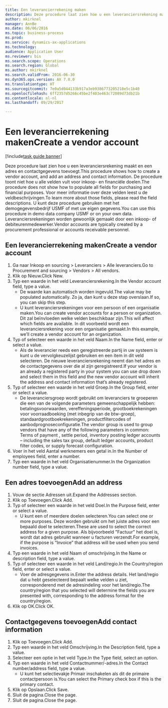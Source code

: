 ```yaml
--- 
title: Een leverancierrekening maken
description: Deze procedure laat zien hoe u een leveranciersrekening maakt en een adres en contactgegevens toevoegt.
author: mkirknel
manager: AnnBe
ms.date: 06/06/2016
ms.topic: business-process
ms.prod: 
ms.service: dynamics-ax-applications
ms.technology: 
audience: Application User
ms.reviewer: bis
ms.search.scope: Operations
ms.search.region: Global
ms.author: mkirknel
ms.search.validFrom: 2016-06-30
ms.dyn365.ops.version: AX 7.0.0
ms.translationtype: HT
ms.sourcegitcommit: 7e0a5d044133b917a3eb9386773205218e5c1b40
ms.openlocfilehash: 6ff2357d5266c45be2f403e463c72089d73db21b
ms.contentlocale: nl-nl
ms.lasthandoff: 09/29/2017

---
```

# <a name="create-a-vendor-account"></a><span data-ttu-id="d79ed-103">Een leverancierrekening maken</span><span class="sxs-lookup"><span data-stu-id="d79ed-103">Create a vendor account</span></span>

[!include[task guide banner](../../includes/task-guide-banner.md)]

<span data-ttu-id="d79ed-104">Deze procedure laat zien hoe u een leveranciersrekening maakt en een adres en contactgegevens toevoegt.</span><span class="sxs-lookup"><span data-stu-id="d79ed-104">This procedure shows how to create a vendor account, and add an address and contact information.</span></span> <span data-ttu-id="d79ed-105">De procedure toont niet hoe u alle velden vult voor inkoop- en financiële doelen.</span><span class="sxs-lookup"><span data-stu-id="d79ed-105">The procedure does not show how to populate all fields for purchasing and financial purposes.</span></span> <span data-ttu-id="d79ed-106">Voor meer informatie over deze velden leest u de veldbeschrijvingen.</span><span class="sxs-lookup"><span data-stu-id="d79ed-106">To learn more about those fields, please read the field descriptions.</span></span> <span data-ttu-id="d79ed-107">U kunt deze procedure gebruiken met het demogegevensbedrijf USMF of met uw eigen gegevens.</span><span class="sxs-lookup"><span data-stu-id="d79ed-107">You can use this procedure in demo data company USMF or on your own data.</span></span> <span data-ttu-id="d79ed-108">Leveranciersrekeningen worden gewoonlijk gemaakt door een inkoop- of debiteurenmedewerker.</span><span class="sxs-lookup"><span data-stu-id="d79ed-108">Vendor accounts are typically created by a procurement professional or accounts receivable personnel.</span></span>


## <a name="create-a-vendor-account"></a><span data-ttu-id="d79ed-109">Een leverancierrekening maken</span><span class="sxs-lookup"><span data-stu-id="d79ed-109">Create a vendor account</span></span>
1. <span data-ttu-id="d79ed-110">Ga naar Inkoop en sourcing > Leveranciers > Alle leveranciers.</span><span class="sxs-lookup"><span data-stu-id="d79ed-110">Go to Procurement and sourcing > Vendors > All vendors.</span></span>
2. <span data-ttu-id="d79ed-111">Klik op Nieuw.</span><span class="sxs-lookup"><span data-stu-id="d79ed-111">Click New.</span></span>
3. <span data-ttu-id="d79ed-112">Typ een waarde in het veld Leveranciersrekening.</span><span class="sxs-lookup"><span data-stu-id="d79ed-112">In the Vendor account field, type a value.</span></span>
    * <span data-ttu-id="d79ed-113">De waarde kan automatisch worden ingevuld.</span><span class="sxs-lookup"><span data-stu-id="d79ed-113">The value may be populated automatically.</span></span> <span data-ttu-id="d79ed-114">Zo ja, dan kunt u deze stap overslaan.</span><span class="sxs-lookup"><span data-stu-id="d79ed-114">If so, you can skip this step.</span></span>  
    * <span data-ttu-id="d79ed-115">U kunt leveranciersrekeningen voor een persoon of een organisatie maken.</span><span class="sxs-lookup"><span data-stu-id="d79ed-115">You can create vendor accounts for a person or organization.</span></span> <span data-ttu-id="d79ed-116">Dit zal beïnvloeden welke velden beschikbaar zijn.</span><span class="sxs-lookup"><span data-stu-id="d79ed-116">This will affect which fields are available.</span></span> <span data-ttu-id="d79ed-117">In dit voorbeeld wordt een leveranciersrekening voor een organisatie gemaakt.</span><span class="sxs-lookup"><span data-stu-id="d79ed-117">In this example, we’ll create a vendor account for an organization.</span></span>   
4. <span data-ttu-id="d79ed-118">Typ of selecteer een waarde in het veld Naam.</span><span class="sxs-lookup"><span data-stu-id="d79ed-118">In the Name field, enter or select a value.</span></span>
    * <span data-ttu-id="d79ed-119">Als de leverancier reeds een geregistreerde partij in uw systeem is kunt u de vervolgkeuzelijst gebruiken en een item in dit veld selecteren. De nieuwe leveranciersrekening neemt dan het adres en de contactgegevens over die al zijn geregistreerd.</span><span class="sxs-lookup"><span data-stu-id="d79ed-119">If your vendor is an already a registered party in your system you can use drop down and select them in this field and the new vendor account will inherit the address and contact information that’s already registered.</span></span>  
5. <span data-ttu-id="d79ed-120">Typ of selecteer een waarde in het veld Groep.</span><span class="sxs-lookup"><span data-stu-id="d79ed-120">In the Group field, enter or select a value.</span></span>
    * <span data-ttu-id="d79ed-121">De leveranciersgroep wordt gebruikt om leveranciers te groeperen die een van de volgende parameters gemeenschappelijk hebben: betalingsvoorwaarden, vereffeningsperiode, grootboekrekeningen voor voorraadboeking (met inbegrip van de btw-groep), standaardgrootboekrekeningen, productfiltercodes of aanbodprognoseconfiguratie.</span><span class="sxs-lookup"><span data-stu-id="d79ed-121">The vendor group is used to group vendors that have any of the following parameters in common: Terms of payment , settle period,  inventory posting ledger accounts – including the sales tax group, default ledger accounts, product filter codes, or supply forecast configuration.</span></span>  
6. <span data-ttu-id="d79ed-122">Voer in het veld Aantal werknemers een getal in.</span><span class="sxs-lookup"><span data-stu-id="d79ed-122">In the Number of employees field, enter a number.</span></span>
7. <span data-ttu-id="d79ed-123">Typ een waarde in het veld Organisatienummer.</span><span class="sxs-lookup"><span data-stu-id="d79ed-123">In the Organization number field, type a value.</span></span>

## <a name="add-an-address"></a><span data-ttu-id="d79ed-124">Een adres toevoegen</span><span class="sxs-lookup"><span data-stu-id="d79ed-124">Add an address</span></span>
1. <span data-ttu-id="d79ed-125">Vouw de sectie Adressen uit.</span><span class="sxs-lookup"><span data-stu-id="d79ed-125">Expand the Addresses section.</span></span>
2. <span data-ttu-id="d79ed-126">Klik op Toevoegen.</span><span class="sxs-lookup"><span data-stu-id="d79ed-126">Click Add.</span></span>
3. <span data-ttu-id="d79ed-127">Typ of selecteer een waarde in het veld Doel.</span><span class="sxs-lookup"><span data-stu-id="d79ed-127">In the Purpose field, enter or select a value.</span></span>
    * <span data-ttu-id="d79ed-128">U kunt een of meerdere doelen selecteren.</span><span class="sxs-lookup"><span data-stu-id="d79ed-128">You can select one or more purposes.</span></span> <span data-ttu-id="d79ed-129">Deze worden gebruikt om het juiste adres voor een bepaald doel te selecteren.</span><span class="sxs-lookup"><span data-stu-id="d79ed-129">These are used to select the correct address for a given purpose.</span></span> <span data-ttu-id="d79ed-130">Als bijvoorbeeld "Factuur" het doel is, wordt dat adres gebruikt wanneer u facturen verzendt.</span><span class="sxs-lookup"><span data-stu-id="d79ed-130">For example, if the purpose is “Invoice” that address will be used when you send invoices.</span></span>  
4. <span data-ttu-id="d79ed-131">Typ een waarde in het veld Naam of omschrijving.</span><span class="sxs-lookup"><span data-stu-id="d79ed-131">In the Name or description field, type a value.</span></span>
5. <span data-ttu-id="d79ed-132">Typ of selecteer een waarde in het veld Land/regio.</span><span class="sxs-lookup"><span data-stu-id="d79ed-132">In the Country/region field, enter or select a value.</span></span>
    * <span data-ttu-id="d79ed-133">Voer de adresgegevens in.</span><span class="sxs-lookup"><span data-stu-id="d79ed-133">Enter the address details.</span></span> <span data-ttu-id="d79ed-134">Het land/regio dat u hebt geselecteerd bepaalt welke velden u ziet, corresponderend met de adresindeling voor het land/regio.</span><span class="sxs-lookup"><span data-stu-id="d79ed-134">The country/region that you selected will determine the fields you are presented with, corresponding to the address format for the country/region.</span></span>   
6. <span data-ttu-id="d79ed-135">Klik op OK.</span><span class="sxs-lookup"><span data-stu-id="d79ed-135">Click OK.</span></span>

## <a name="add-contact-information"></a><span data-ttu-id="d79ed-136">Contactgegevens toevoegen</span><span class="sxs-lookup"><span data-stu-id="d79ed-136">Add contact information</span></span>
1. <span data-ttu-id="d79ed-137">Klik op Toevoegen.</span><span class="sxs-lookup"><span data-stu-id="d79ed-137">Click Add.</span></span>
2. <span data-ttu-id="d79ed-138">Typ een waarde in het veld Omschrijving.</span><span class="sxs-lookup"><span data-stu-id="d79ed-138">In the Description field, type a value.</span></span>
3. <span data-ttu-id="d79ed-139">Selecteer een optie in het veld Type.</span><span class="sxs-lookup"><span data-stu-id="d79ed-139">In the Type field, select an option.</span></span>
4. <span data-ttu-id="d79ed-140">Typ een waarde in het veld Contactnummer/-adres.</span><span class="sxs-lookup"><span data-stu-id="d79ed-140">In the Contact number/address field, type a value.</span></span>
    * <span data-ttu-id="d79ed-141">U kunt het selectievakje Primair inschakelen als dit de primaire contactpersoon is.</span><span class="sxs-lookup"><span data-stu-id="d79ed-141">You can select the Primary check box if this is the primary contact.</span></span>  
5. <span data-ttu-id="d79ed-142">Klik op Opslaan.</span><span class="sxs-lookup"><span data-stu-id="d79ed-142">Click Save.</span></span>
6. <span data-ttu-id="d79ed-143">Sluit de pagina.</span><span class="sxs-lookup"><span data-stu-id="d79ed-143">Close the page.</span></span>
7. <span data-ttu-id="d79ed-144">Sluit de pagina.</span><span class="sxs-lookup"><span data-stu-id="d79ed-144">Close the page.</span></span>


